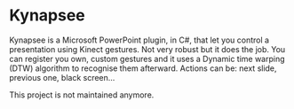 # Kynapsee

Kynapsee is a Microsoft PowerPoint plugin, in C#, that let you control a
presentation using Kinect gestures. Not very robust but it does the job.
You can register you own, custom gestures and it uses a Dynamic time warping
(DTW) algorithm to recognise them afterward. Actions can be: next slide,
previous one, black screen...

This project is not maintained anymore.

